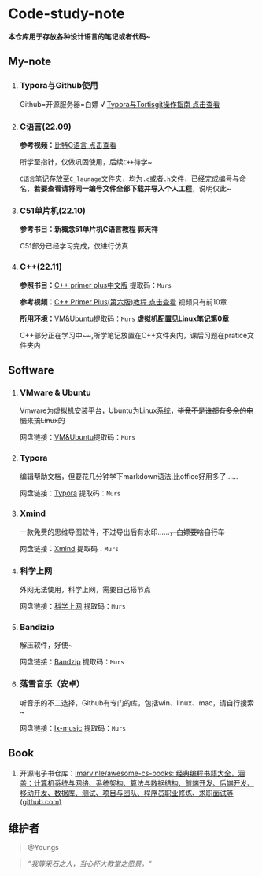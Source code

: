 # Code-study-note
**本仓库用于存放各种设计语言的笔记或者代码~**

## My-note

1. ### Typora与Github使用

   Github=开源服务器=白嫖  √    [Typora与Tortisgit操作指南  点击查看](https://github.com/MicroPrism/Code-study-note/blob/main/Typora_using/Tortisgit操作指南.md)

2. ### C语言(22.09)

   **参考视频：**[比特C语言 点击查看](https://www.bilibili.com/video/BV1U44y1y7xN/?spm_id_from=333.337.search-card.all.click&vd_source=5465b0f4790ebae45362caa6519f3b79)

   所学至指针，仅做巩固使用，后续`C++`待学~

   `C语言`笔记存放至`C_launage`文件夹，均为`.c`或者`.h`文件，已经完成编号与命名，**若要查看请将同一编号文件全部下载并导入个人工程**，说明仅此~

3. ### C51单片机(22.10)

   **参考书目：新概念51单片机C语言教程	郭天祥**

   C51部分已经学习完成，仅进行仿真

4. ### **C++(22.11)**

   **参照书目：**[C++ primer plus中文版](链接：https://pan.baidu.com/s/1k-v0jM25J5P-xL3J8VxSpQ?pwd=Murs) 提取码：`Murs`

   **参考视频：**[C++ Primer Plus(第六版)教程  点击查看](https://www.bilibili.com/video/BV1Yv411t7qe/?spm_id_from=333.999.0.0&vd_source=5465b0f4790ebae45362caa6519f3b79) 视频只有前10章

   **所用环境：**[VM&Ubuntu](链接：https://pan.baidu.com/s/1bFLhafT10C-Ekk546MxwFQ?pwd=Murs )提取码：`Murs` **虚拟机配置见Linux笔记第0章**

   C++部分正在学习中~~,所学笔记放置在C++文件夹内，课后习题在pratice文件夹内

## Software

1. ### VMware & Ubuntu

   Vmware为虚拟机安装平台，Ubuntu为Linux系统，~~毕竟不是谁都有多余的电脑来搞Linux的~~

   网盘链接：[VM&Ubuntu](链接：https://pan.baidu.com/s/1bFLhafT10C-Ekk546MxwFQ?pwd=Murs )提取码：`Murs`

2. ### Typora

   编辑帮助文档，但要花几分钟学下markdown语法,比office好用多了……

   网盘链接：[Typora](https://pan.baidu.com/s/1LO6d1w_Mrx6HatXj9mv9fA?pwd=Murs ) 提取码：`Murs`

3. ### Xmind

   一款免费的思维导图软件，不过导出后有水印……~~，白嫖要啥自行车~~

   网盘链接：[Xmind](https://pan.baidu.com/s/1SsaBrGLPUdnAUgUossDx8g?pwd=Murs)  提取码：`Murs`

4. ### 科学上网

   外网无法使用，科学上网，需要自己搭节点

   网盘链接：[科学上网](https://pan.baidu.com/s/1Bkyekr7D7DgO4Avne-KsLw?pwd=Murs ) 提取码：`Murs`

5. ### Bandizip

   解压软件，好使~

   网盘链接：[Bandzip](https://pan.baidu.com/s/1W6UjGAYW_4ln5JsX5N4BqA?pwd=Murs ) 提取码：`Murs`

6. ### 落雪音乐（安卓）

   听音乐的不二选择，Github有专门的库，包括win、linux、mac，请自行搜索~

   网盘链接：[lx-music](https://pan.baidu.com/s/15kw4lRS7UW3qqU4L7PXNag?pwd=Murs ) 提取码：`Murs`

## Book

1. 开源电子书仓库：[imarvinle/awesome-cs-books: 经典编程书籍大全，涵盖：计算机系统与网络、系统架构、算法与数据结构、前端开发、后端开发、移动开发、数据库、测试、项目与团队、程序员职业修炼、求职面试等 (github.com)](https://github.com/imarvinle/awesome-cs-books)

## 维护者

> @Youngs

> *”我等采石之人，当心怀大教堂之愿景。“*